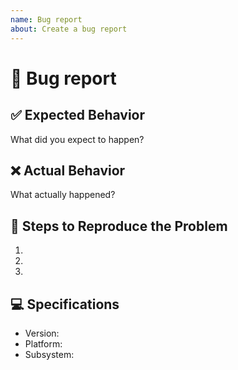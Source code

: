 ```yaml
---
name: Bug report
about: Create a bug report
---
```


# 🐞 Bug report
## ✅ Expected Behavior
What did you expect to happen?

## ❌ Actual Behavior
What actually happened?

## 🚀 Steps to Reproduce the Problem
1.
2.
3.


## 💻 Specifications

  - Version:
  - Platform:
  - Subsystem:
